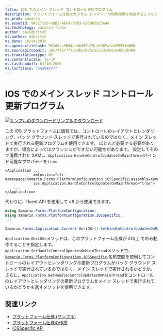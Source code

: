 ```yaml
---
title: IOS でのメイン スレッド コントロール更新プログラム
description: プラットフォーム仕様はカスタム レンダラーや特殊効果を実装することなく、特定のプラットフォームでのみ利用できる機能の使用を可能にします。 この記事では、iOS プラットフォームに固有のコントロールのレイアウトと、メイン スレッドで実行される更新プログラムを表示できるを使用する方法について説明します。
ms.prod: xamarin
ms.assetid: 945E711D-9BD2-4BF9-9FB3-CBE0D5B25A49
ms.technology: xamarin-forms
author: davidbritch
ms.author: dabritch
ms.date: 10/24/2018
ms.openlocfilehash: 56109cc9064de4b995e75ceb967abe4995504660
ms.sourcegitcommit: 395774577f7524b57035c5cca3c9034a4b636489
ms.translationtype: MT
ms.contentlocale: ja-JP
ms.lasthandoff: 01/10/2019
ms.locfileid: "54209547"
---
```

# <a name="main-thread-control-updates-on-ios"></a>IOS でのメイン スレッド コントロール更新プログラム

[![サンプルのダウンロード](~/media/shared/download.png)サンプルのダウンロード](https://developer.xamarin.com/samples/xamarin-forms/userinterface/platformspecifics/)

この iOS プラットフォームに固有では、コントロールのレイアウトとレンダリング、バック グラウンド スレッドで実行されているのではなく、メイン スレッドで実行される更新プログラムを使用できます。 ほとんど必要する必要がありますが、場合によってはクラッシュができない可能性があります。 設定してそので消費された XAML、`Application.HandleControlUpdatesOnMainThread`バインド可能なプロパティを`true`:

```xaml
<Application ...
             xmlns:ios="clr-namespace:Xamarin.Forms.PlatformConfiguration.iOSSpecific;assembly=Xamarin.Forms.Core"
             ios:Application.HandleControlUpdatesOnMainThread="true">
    ...
</Application>
```

代わりに、fluent API を使用して c# から使用できます。

```csharp
using Xamarin.Forms.PlatformConfiguration;
using Xamarin.Forms.PlatformConfiguration.iOSSpecific;
...

Xamarin.Forms.Application.Current.On<iOS>().SetHandleControlUpdatesOnMainThread(true);
```

`Application.On<iOS>`メソッドは、このプラットフォーム仕様が iOS上 でのみ動作することを指定します。  `Application.SetHandleControlUpdatesOnMainThread`メソッドで、 [ `Xamarin.Forms.PlatformConfiguration.iOSSpecific` ](xref:Xamarin.Forms.PlatformConfiguration.iOSSpecific)名前空間を使用してコントロールのレイアウトとレンダリングの更新プログラムがバック グラウンド スレッドで実行されているのではなく、メイン スレッドで実行されるかどうか。 さらに、`Application.GetHandleControlUpdatesOnMainThread`をコントロールのレイアウトとレンダリングの更新プログラムをメイン スレッドで実行されているかどうかを返すメソッドを使用できます。

## <a name="related-links"></a>関連リンク

- [プラットフォーム仕様 (サンプル)](https://developer.xamarin.com/samples/xamarin-forms/userinterface/platformspecifics/)
- [プラットフォーム仕様の作成](~/xamarin-forms/platform/platform-specifics/index.md#creating-platform-specifics)
- [iOSSpecific API](xref:Xamarin.Forms.PlatformConfiguration.iOSSpecific)
